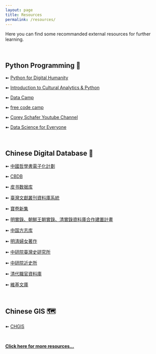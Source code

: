 ```yaml
---
layout: page
title: Resources
permalink: /resources/
---
```


Here you can find some recommanded external resources for further learning.

<br>

## Python Programming 🐍

➼ [Python for Digital Humanity](https://pythonhumanities.com/python-for-dh-course/)

➼ [Introduction to Cultural Analytics & Python](https://melaniewalsh.github.io/Intro-Cultural-Analytics/welcome.html)

➼ [Data Camp](https://www.datacamp.com/)

➼ [free code camp](https://www.freecodecamp.org/)

➼ [Corey Schafer Youtube Channel](https://www.youtube.com/user/schafer5)

➼ [Data Science for Everyone](https://www.youtube.com/c/DataScienceforEveryone/playlists)

<br>

## Chinese Digital Database 📙

➼ [中國哲學書電子化計劃](https://ctext.org/zh)

➼ [CBDB](https://projects.iq.harvard.edu/cbdb/accessing-cbdb-online)

➼ [皮书数据库](https://www.pishu.com.cn/skwx_ps/database?SiteID=14)

➼ [臺灣文獻叢刊資料庫系統](http://tcss.ith.sinica.edu.tw/cgi-bin/gs32/gsweb.cgi/login?o=dwebmge&cache=1640351859131)

➼ [寶卷新集](https://www.tbmc.com.tw/zh-tw/product/103)

➼ [明實錄、朝鮮王朝實錄、清實錄資料庫合作建置計畫](http://hanchi.ihp.sinica.edu.tw/mql/login.html)

➼ [中国方志库](http://x.wenjinguan.com/)

➼ [明淸婦女著作](https://digital.library.mcgill.ca/mingqing/search/index_eng.php)

➼ [中研院臺灣史研究所](https://archives.ith.sinica.edu.tw/resources_list.php?page=1)

➼ [中研院近史所](https://www.mh.sinica.edu.tw/OnLineDB.aspx)

➼ [清代職官資料庫](https://newarchive.ihp.sinica.edu.tw/officerc/officerkm2?@@0.4289407820016655)

➼ [維基文庫](https://zh.wikisource.org/wiki/Wikisource:%E9%A6%96%E9%A1%B5)

<br>

## Chinese GIS 🗺️

➼ [CHGIS](https://chgis.fas.harvard.edu/)

<br>

[**Click here for more resources...**](https://github.com/pinkychow1010/digital-china)




